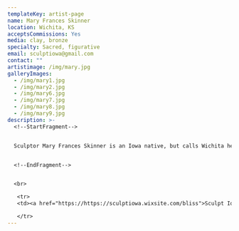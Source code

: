 ```yaml
---
templateKey: artist-page
name: Mary Frances Skinner
location: Wichita, KS
acceptsCommissions: Yes
media: clay, bronze
specialty: Sacred, figurative
email: sculptiowa@gmail.com
contact: ""
artistimage: /img/mary.jpg
galleryImages:
  - /img/mary1.jpg
  - /img/mary2.jpg
  - /img/mary6.jpg
  - /img/mary7.jpg
  - /img/mary8.jpg
  - /img/mary9.jpg
description: >-
  <!--StartFragment-->


  Sculptor Mary Frances Skinner is an Iowa native, but calls Wichita her home. She likes to portray in the clay, plot in her garden, socialize with the butterflies, and generate joy.


  <!--EndFragment-->


  <br>

   <tr>  
   <td><a href="https://https://sculptiowa.wixsite.com/bliss">Sculpt Iowa</a></td>

   </tr>
---
```

